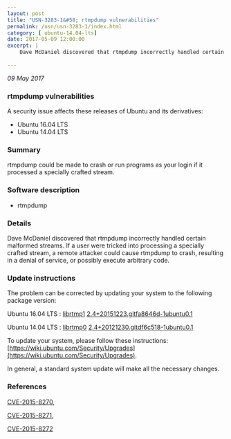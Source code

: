 ```yaml
---
layout: post
title: "USN-3283-1&#58; rtmpdump vulnerabilities"
permalink: /usn/usn-3283-1/index.html
category: [ ubuntu-14.04-lts]
date: 2017-05-09 12:00:00
excerpt: |
    Dave McDaniel discovered that rtmpdump incorrectly handled certain malformed streams. If a user were tricked into processing a specially crafted stream, a remote attacker could cause rtmpdump to crash, resulting in a denial of service, or possibly execute arbitrary code. 
    
--- 
```

 
 

*09 May 2017*

### rtmpdump vulnerabilities

A security issue affects these releases of Ubuntu and its derivatives:

* Ubuntu 16.04 LTS
* Ubuntu 14.04 LTS

### Summary

rtmpdump could be made to crash or run programs as your login if it processed a specially crafted stream.

### Software description

* rtmpdump 

### Details

Dave McDaniel discovered that rtmpdump incorrectly handled certain malformed streams. If a user were tricked into processing a specially crafted stream, a remote attacker could cause rtmpdump to crash, resulting in a denial of service, or possibly execute arbitrary code. 

### Update instructions

The problem can be corrected by updating your system to the following package version:

Ubuntu 16.04 LTS
 : [librtmp1](https://launchpad.net/ubuntu/+source/rtmpdump) <span> [2.4+20151223.gitfa8646d-1ubuntu0.1](https://launchpad.net/ubuntu/+source/rtmpdump/2.4+20151223.gitfa8646d-1ubuntu0.1) </span> 

Ubuntu 14.04 LTS
 : [librtmp0](https://launchpad.net/ubuntu/+source/rtmpdump) <span> [2.4+20121230.gitdf6c518-1ubuntu0.1](https://launchpad.net/ubuntu/+source/rtmpdump/2.4+20121230.gitdf6c518-1ubuntu0.1) </span> 

To update your system, please follow these instructions: [https://wiki.ubuntu.com/Security/Upgrades](https://wiki.ubuntu.com/Security/Upgrades).

In general, a standard system update will make all the necessary changes. 

### References

 
 [CVE-2015-8270](http://people.ubuntu.com/~ubuntu-security/cve/CVE-2015-8270), 

 [CVE-2015-8271](http://people.ubuntu.com/~ubuntu-security/cve/CVE-2015-8271), 

 [CVE-2015-8272](http://people.ubuntu.com/~ubuntu-security/cve/CVE-2015-8272)
 

